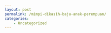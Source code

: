 ```yaml
---
layout: post
permalink: /mimpi-dikasih-baju-anak-perempuan/
categories:
    - Uncategorized
---
```


